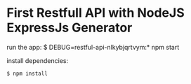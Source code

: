 # First Restfull API with NodeJS ExpressJs Generator

run the app:
  $ DEBUG=restful-api-nlkybjqrtvym:* npm start

install dependencies:
```
$ npm install
```

